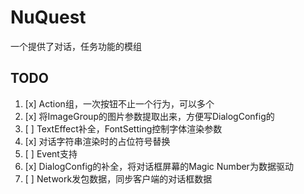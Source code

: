 # NuQuest

一个提供了对话，任务功能的模组

## TODO

1. [x] Action组，一次按钮不止一个行为，可以多个
2. [x] 将ImageGroup的图片参数提取出来，方便写DialogConfig的
3. [ ] TextEffect补全，FontSetting控制字体渲染参数
4. [x] 对话字符串渲染时的占位符号替换
5. [ ] Event支持
6. [x] DialogConfig的补全，将对话框屏幕的Magic Number为数据驱动
7. [ ] Network发包数据，同步客户端的对话框数据